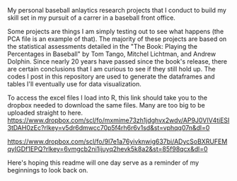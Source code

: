 My personal baseball anlaytics research projects that I conduct to build my skill set in my pursuit of a carrer in a baseball front office.


Some projects are things I am simply testing out to see what happens (the PCA file is an example of that). The majority of these projects are based on the statistical assessments detailed in the "The Book: Playing the Percentages in Baseball" by Tom Tango, Mitchel Lichtman, and Andrew Dolphin.
Since nearly 20 years have passed since the book's release, there are certain conclusions that I am curious to see if they still hold up. The codes I post in this repository are used to generate the
dataframes and tables I'll eventually use for data visualization.

To access the excel files I load into R, this link should take you to the dropbox needed to download the same files. Many are too big to be uploaded straight to here.
https://www.dropbox.com/scl/fo/mxmime73zh1jdghvx2wdv/AP9J0VIV4tiESI3tDAH0zEc?rlkey=v5dr6dmwcc70p5f4rh6r6v1sd&st=vphqq07n&dl=0

https://www.dropbox.com/scl/fo/9l7e1a76yivknwig637bi/ADycSoBXRUFEMqyIGDf1EPQ?rlkey=6vmgcb2ni1ijuyq2hevk5k8a2&st=85f98qcx&dl=0

Here's hoping this readme will one day serve as a reminder of my beginnings to look back on.
